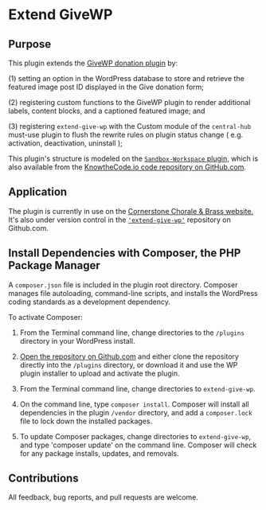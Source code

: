 # Extend GiveWP

## Purpose

This plugin extends the <a href="https://givewp.com">GiveWP donation plugin</a> by: 

(1) setting an option in the WordPress database to store and retrieve the featured image post ID displayed in the Give donation form;

(2) registering custom functions to the GiveWP plugin to render additional labels, content blocks, and a captioned featured image; and 

(3) registering `extend-give-wp` with the Custom module of the `central-hub` must-use plugin to flush the rewrite rules on plugin status change ( e.g. activation, deactivation, uninstall );

This plugin's structure is modeled on the <a href="https://github.com/KnowTheCode/Sandbox-Workspace">`Sandbox-Workspace` plugin,</a> which is also available from the <a href="https://github.com/KnowTheCode">KnowtheCode.io code repository on GitHub.com</a>.

## Application

The plugin is currently in use on the <a href="https://cornerstonechorale.org">Cornerstone Chorale & Brass website.</a>
It's also under version control in the <a href="https://github.com/rgadon107/extend-give-wp">`'extend-give-wp'`</a> repository on 
Github.com.

## Install Dependencies with Composer, the PHP Package Manager

A `composer.json` file is included in the plugin root directory. Composer manages file autoloading, command-line scripts, 
and installs the WordPress coding standards as a development dependency. 

To activate Composer: 

1) From the Terminal command line, change directories to the `/plugins` directory in your WordPress install.

2) <a href="https://github.com/rgadon107/extend-give-wp">Open the repository on Github.com</a> and either clone the 
repository directly into the `/plugins` directory, or download it and use the WP plugin installer to upload and activate 
the plugin.

3) From the Terminal command line, change directories to `extend-give-wp`.

4) On the command line, type `composer install`. Composer will install all dependencies in the plugin `/vendor` directory, and 
add a `composer.lock` file to lock down the installed packages.  

5) To update Composer packages, change directories to `extend-give-wp`, and type 'composer update' on the command line. 
Composer will check for any package installs, updates, and removals. 
  
## Contributions

All feedback, bug reports, and pull requests are welcome.
